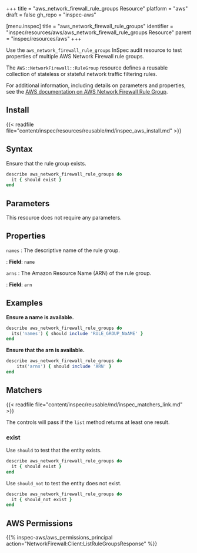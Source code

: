 +++
title = "aws_network_firewall_rule_groups Resource"
platform = "aws"
draft = false
gh_repo = "inspec-aws"

[menu.inspec]
title = "aws_network_firewall_rule_groups"
identifier = "inspec/resources/aws/aws_network_firewall_rule_groups Resource"
parent = "inspec/resources/aws"
+++

Use the `aws_network_firewall_rule_groups` InSpec audit resource to test properties of multiple AWS Network Firewall rule groups.

The `AWS::NetworkFirewall::RuleGroup` resource defines a reusable collection of stateless or stateful network traffic filtering rules.

For additional information, including details on parameters and properties, see the [AWS documentation on AWS Network Firewall Rule Group](https://docs.aws.amazon.com/AWSCloudFormation/latest/UserGuide/aws-resource-networkfirewall-rulegroup.html).

## Install

{{< readfile file="content/inspec/resources/reusable/md/inspec_aws_install.md" >}}

## Syntax

Ensure that the rule group exists.

```ruby
describe aws_network_firewall_rule_groups do
  it { should exist }
end
```

## Parameters

This resource does not require any parameters.

## Properties

`names`
: The descriptive name of the rule group.

: **Field**: `name`

`arns`
: The Amazon Resource Name (ARN) of the rule group.

: **Field**: `arn`

## Examples

**Ensure a name is available.**

```ruby
describe aws_network_firewall_rule_groups do
  its('names') { should include 'RULE_GROUP_NaAME' }
end
```

**Ensure that the arn is available.**

```ruby
describe aws_network_firewall_rule_groups do
    its('arns') { should include 'ARN' }
end
```

## Matchers

{{< readfile file="content/inspec/reusable/md/inspec_matchers_link.md" >}}

The controls will pass if the `list` method returns at least one result.

### exist

Use `should` to test that the entity exists.

```ruby
describe aws_network_firewall_rule_groups do
  it { should exist }
end
```

Use `should_not` to test the entity does not exist.

```ruby
describe aws_network_firewall_rule_groups do
  it { should_not exist }
end
```

## AWS Permissions

{{% inspec-aws/aws_permissions_principal action="NetworkFirewall:Client:ListRuleGroupsResponse" %}}
